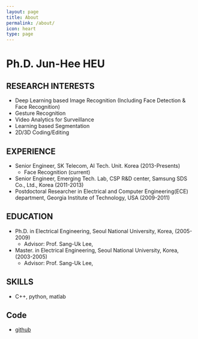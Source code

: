 ```yaml
---
layout: page
title: About
permalink: /about/
icon: heart
type: page
---
```


Ph.D. Jun-Hee HEU
============


RESEARCH INTERESTS
---------------------
* Deep Learning based Image Recognition (Including Face Detection & Face Recognition)
* Gesture Recognition
* Video Analytics for Surveillance
* Learning based Segmentation
* 2D/3D Coding/Editing

EXPERIENCE
---------------------
* Senior Engineer, SK Telecom, AI Tech. Unit. Korea (2013-Presents)
  * Face Recognition (current)
* Senior Engineer, Emerging Tech. Lab, CSP R&D center, Samsung SDS Co., Ltd., Korea (2011-2013)
* Postdoctoral Researcher in Electrical and Computer Engineering(ECE) department, Georgia Institute of Technology, USA (2009-2011)

EDUCATION
---------------------
* Ph.D. in Electrical Engineering, Seoul National University, Korea, (2005-2009)
  * Advisor: Prof. Sang-Uk Lee,
* Master. in Electrical Engineering, Seoul National University, Korea, (2003-2005)
  * Advisor: Prof. Sang-Uk Lee,

SKILLS
---------------------
* C++, python, matlab

Code
--------------
* [github](https://github.com/junheeheu/)

